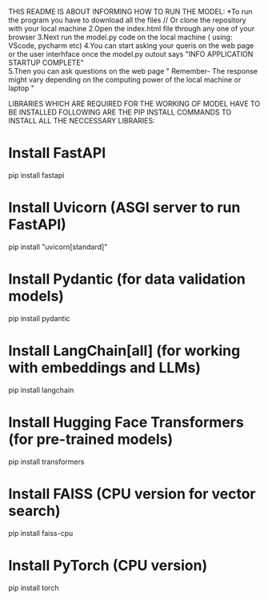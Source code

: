 THIS README IS ABOUT INFORMING HOW TO RUN THE MODEL:
*To run the program you have to download all the files // Or clone the repository with your local machine
2.Open the index.html file through any one of your browser
3.Next run the model.py code on the local machine ( using: VScode, pycharm etc)
4.You can start asking your queris on the web page or the user interhface once the model.py outout says "INFO APPLICATION STARTUP COMPLETE"\
5.Then you can ask questions on the web page " Remember- The response might vary depending on the computing power of the local machine or laptop "

LIBRARIES WHICH ARE REQUIRED FOR THE WORKING OF MODEL HAVE TO BE INSTALLED FOLLOWING ARE THE PIP INSTALL COMMANDS TO INSTALL ALL THE NECCESSARY LIBRARIES:
# Install FastAPI
pip install fastapi

# Install Uvicorn (ASGI server to run FastAPI)
pip install "uvicorn[standard]"

# Install Pydantic (for data validation models)
pip install pydantic

# Install LangChain[all] (for working with embeddings and LLMs)
pip install langchain

# Install Hugging Face Transformers (for pre-trained models)
pip install transformers

# Install FAISS (CPU version for vector search)
pip install faiss-cpu

# Install PyTorch (CPU version)
pip install torch
